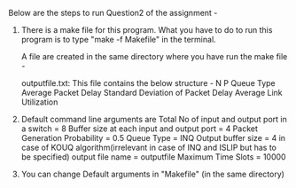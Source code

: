 Below are the steps to run Question2 of the assignment - 

1. There is a make file for this program. What you have to do to run this program is to type "make -f Makefile" in the terminal.
   
    A file are created in the same directory where you have run the make file - 

   outputfile.txt: This file contains the below structure - 
   N        P       Queue Type        Average Packet Delay      Standard Deviation of Packet Delay    Average Link Utilization
   
   
2. Default command line arguments are
    Total No of input and output port in a switch = 8
    Buffer size at each input and output port = 4
    Packet Generation Probability = 0.5
    Queue Type  = INQ
    Output buffer size = 4 in case of KOUQ algorithm(irrelevant in case of INQ and ISLIP but has to be specified)
    output file name = outputfile
    Maximum Time Slots = 10000

3. You can change Default arguments in "Makefile" (in the same directory)
